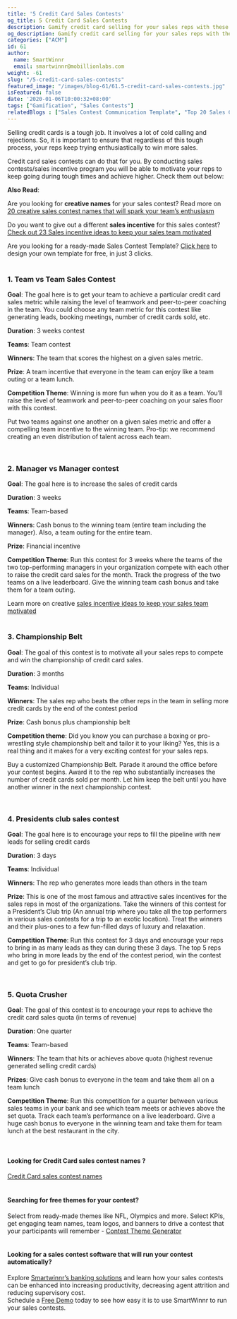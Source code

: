 ```yaml
---
title: '5 Credit Card Sales Contests'
og_title: 5 Credit Card Sales Contests
description: Gamify credit card selling for your sales reps with these 5 interesting contests
og_description: Gamify credit card selling for your sales reps with these 5 interesting contests
categories: ["ACM"]
id: 61
author:
  name: SmartWinnr
  email: smartwinnr@mobillionlabs.com
weight: -61
slug: "/5-credit-card-sales-contests"
featured_image: "/images/blog-61/61.5-credit-card-sales-contests.jpg"
isFeatured: false
date: '2020-01-06T10:00:32+08:00'
tags: ["Gamification", "Sales Contests"]
relatedBlogs : ["Sales Contest Communication Template", "Top 20 Sales Contest Names", "23 Sales incentive ideas to keep your sales team motivated", "5 Sales Contest for Summer", "5 Sales Contests for Winter", "7 Sales contests for Retail Banks"]
---
```


Selling credit cards is a tough job. It involves a lot of cold calling and rejections. So, it is important to ensure that regardless of this tough process, your reps keep trying enthusiastically to win more sales.

Credit card sales contests can do that for you. By conducting sales contests/sales incentive program you will be able to motivate your reps to keep going during tough times and achieve higher. Check them out below:

**Also Read**:

Are you looking for **creative names** for your sales contest? Read more on [20 creative sales contest names that will spark your team’s enthusiasm](https://www.smartwinnr.com/post/top-20-sales-contest-names/)

Do you want to give out a different **sales incentive** for this sales contest? [Check out 23 Sales incentive ideas to keep your sales team motivated](https://www.smartwinnr.com/post/sales-incentive-ideas-to-keep-your-sales-team-motivated/)

<div class="ml_pro_tip ml-margin-top20 ml-margin-bottom20">
  Are you looking for a ready-made <span class="ml_text_bold">Sales Contest Template?</span> <a href="https://tools.smartwinnr.com" target="_blank" class="ml_custom_link">Click here</a> to design your own template for free, in just 3 clicks.
</div>

<br>

### **1. Team vs Team Sales Contest**

**Goal**: The goal here is to get your team to achieve a particular credit card sales metric while raising the level of teamwork and peer-to-peer coaching in the team. You could choose any team metric for this contest like generating leads, booking meetings, number of credit cards sold, etc.

**Duration**: 3 weeks contest

**Teams**: Team contest

**Winners**: The team that scores the highest on a given sales metric.

**Prize**: A team incentive that everyone in the team can enjoy like a team outing or a team lunch.

**Competition Theme**: Winning is more fun when you do it as a team. You’ll raise the level of teamwork and peer-to-peer coaching on your sales floor with this contest.

Put two teams against one another on a given sales metric and offer a compelling team incentive to the winning team. Pro-tip: we recommend creating an even distribution of talent across each team.

<br>


### **2. Manager vs Manager contest**

**Goal**: The goal here is to increase the sales of credit cards

**Duration**: 3 weeks

**Teams**: Team-based

**Winners**: Cash bonus to the winning team (entire team including the manager). Also, a team outing for the entire team.

**Prize**: Financial incentive

**Competition Theme**: Run this contest for 3 weeks where the teams of the two top-performing managers in your organization compete with each other to raise the credit card sales for the month. Track the progress of the two teams on a live leaderboard.  Give the winning team cash bonus and take them for a team outing. 

<div class="ml-margin-bottom10">Learn more on creative <a href="https://www.smartwinnr.com/post/sales-incentive-ideas-to-keep-your-sales-team-motivated/" target="_blank" class="ml_custom_link">sales incentive ideas to keep your sales team motivated</a></div>

<!-- [Read more on creative sales incentive that you can offer to keep your sales team motivated](https://www.smartwinnr.com/post/sales-incentive-ideas-to-keep-your-sales-team-motivated/) -->

<br>

### **3. Championship Belt**

**Goal**: The goal of this contest is to motivate all your sales reps to compete and win the championship of credit card sales.

**Duration**: 3 months

**Teams**: Individual

**Winners**: The sales rep who beats the other reps in the team in selling more credit cards by the end of the contest period

**Prize**: Cash bonus plus championship belt

**Competition theme**: Did you know you can purchase a boxing or pro-wrestling style championship belt and tailor it to your liking? Yes, this is a real thing and it makes for a very exciting contest for your sales reps.

Buy a customized Championship Belt. Parade it around the office before your contest begins. Award it to the rep who substantially increases the number of credit cards sold per month. Let him keep the belt until you have another winner in the next championship contest.

<br>

### **4. Presidents club sales contest**

**Goal**: The goal here is to encourage your reps to fill the pipeline with new leads for selling credit cards

**Duration**: 3 days

**Teams**: Individual

**Winners**: The rep who generates more leads than others in the team

**Prize**: This is one of the most famous and attractive sales incentives for the sales reps in most of the organizations. Take the winners of this contest for a President’s Club trip (An annual trip where you take all the top performers in various sales contests for a trip to an exotic location). Treat the winners and their plus-ones to a few fun-filled days of luxury and relaxation.

**Competition Theme**: Run this contest for 3 days and encourage your reps to bring in as many leads as they can during these 3 days. The top 5 reps who bring in more leads by the end of the contest period, win the contest and get to go for president’s club trip.

<br>

### **5. Quota Crusher**

**Goal**: The goal of this contest is to encourage your reps to achieve the credit card sales quota (in terms of revenue)

**Duration**: One quarter

**Teams**: Team-based

**Winners**: The team that hits or achieves above quota (highest revenue generated selling credit cards)

**Prizes**: Give cash bonus to everyone in the team and take them all on a team lunch

**Competition Theme**: Run this competition for a quarter between various sales teams in your bank and see which team meets or achieves above the set quota. Track each team’s performance on a live leaderboard. Give a huge cash bonus to everyone in the winning team and take them for team lunch at the best restaurant in the city.

<br>

#### **Looking for Credit Card sales contest names ?**

<div class="ml-margin-bottom10"><a href="https://www.smartwinnr.com/post/credit-card-sales-contest-names/" target="_blank" class="ml_custom_link">Credit Card sales contest names</a></div>

<br>

#### **Searching for free themes for your contest?**

<div class="ml-margin-bottom10">Select from ready-made themes like NFL, Olympics and more. Select KPIs, get engaging team names, team logos, and banners to drive a contest that your participants will remember - <a href="https://tools.smartwinnr.com/" target="_blank" class="ml_custom_link">Contest Theme Generator</a></div> 

<br>

#### **Looking for a sales contest software that will run your contest automatically?**

<div class="ml-margin-bottom10">Explore <a href="https://www.smartwinnr.com/solutions/banking/" target="_blank" class="ml_custom_link">Smartwinnr’s banking solutions</a> and learn how your sales contests can be enhanced into increasing productivity, decreasing agent attrition and reducing supervisory cost.</div>

<div class="ml-margin-bottom10">Schedule a <a href="https://www.smartwinnr.com/request-demo/" target="_blank" class="ml_custom_link">Free Demo</a> today to see how easy it is to use SmartWinnr to run your sales contests. </div>